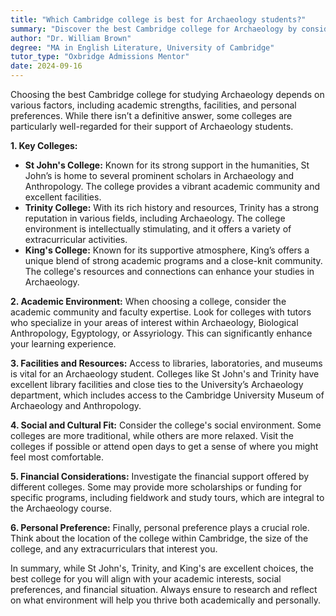 ```yaml
---
title: "Which Cambridge college is best for Archaeology students?"
summary: "Discover the best Cambridge college for Archaeology by considering academic strengths, facilities, social fit, and financial support for your studies."
author: "Dr. William Brown"
degree: "MA in English Literature, University of Cambridge"
tutor_type: "Oxbridge Admissions Mentor"
date: 2024-09-16
---
```


Choosing the best Cambridge college for studying Archaeology depends on various factors, including academic strengths, facilities, and personal preferences. While there isn’t a definitive answer, some colleges are particularly well-regarded for their support of Archaeology students.

**1. Key Colleges:**
   - **St John's College:** Known for its strong support in the humanities, St John’s is home to several prominent scholars in Archaeology and Anthropology. The college provides a vibrant academic community and excellent facilities.
   - **Trinity College:** With its rich history and resources, Trinity has a strong reputation in various fields, including Archaeology. The college environment is intellectually stimulating, and it offers a variety of extracurricular activities.
   - **King's College:** Known for its supportive atmosphere, King’s offers a unique blend of strong academic programs and a close-knit community. The college's resources and connections can enhance your studies in Archaeology.

**2. Academic Environment:**
When choosing a college, consider the academic community and faculty expertise. Look for colleges with tutors who specialize in your areas of interest within Archaeology, Biological Anthropology, Egyptology, or Assyriology. This can significantly enhance your learning experience.

**3. Facilities and Resources:**
Access to libraries, laboratories, and museums is vital for an Archaeology student. Colleges like St John's and Trinity have excellent library facilities and close ties to the University’s Archaeology department, which includes access to the Cambridge University Museum of Archaeology and Anthropology.

**4. Social and Cultural Fit:**
Consider the college's social environment. Some colleges are more traditional, while others are more relaxed. Visit the colleges if possible or attend open days to get a sense of where you might feel most comfortable.

**5. Financial Considerations:**
Investigate the financial support offered by different colleges. Some may provide more scholarships or funding for specific programs, including fieldwork and study tours, which are integral to the Archaeology course.

**6. Personal Preference:**
Finally, personal preference plays a crucial role. Think about the location of the college within Cambridge, the size of the college, and any extracurriculars that interest you.

In summary, while St John's, Trinity, and King's are excellent choices, the best college for you will align with your academic interests, social preferences, and financial situation. Always ensure to research and reflect on what environment will help you thrive both academically and personally.
    